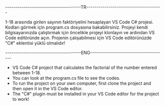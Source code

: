 --------------------------------------TR--------------------------------------

1-18 arasında girilen sayının faktöriyelini hesaplayan VS Code C# projesi.
Kodları görmek için program.cs dosyasına bakabilirsiniz.
Projeyi kendi bilgisayarınızda çalıştırmak için öncelikle projeyi klonlayın ve ardından VS Code editöründe açın.
Projenin çalışabilmesi için VS Code editörünüzde "C#" eklentisi yüklü olmalıdır!

--------------------------------------ENG--------------------------------------

* VS Code C# project that calculates the factorial of the number entered between 1-18.
* You can look at the program.cs file to see the codes.
* To run the project on your own computer, first clone the project and then open it in the VS Code editor.
* The "C#" plugin must be installed in your VS Code editor for the project to work!
